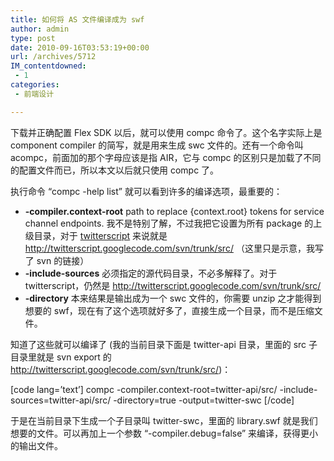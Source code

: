 ```yaml
---
title: 如何将 AS 文件编译成为 swf
author: admin
type: post
date: 2010-09-16T03:53:19+00:00
url: /archives/5712
IM_contentdowned:
 - 1
categories:
 - 前端设计

---
```

下载并正确配置 Flex SDK 以后，就可以使用 compc 命令了。这个名字实际上是 component compiler 的简写，就是用来生成 swc 文件的。还有一个命令叫 acompc，前面加的那个字母应该是指 AIR，它与 compc 的区别只是加载了不同的配置文件而已，所以本文以后就只使用 compc 了。

执行命令 “compc -help list” 就可以看到许多的编译选项，最重要的：

 * **-compiler.context-root** path to replace {context.root} tokens for service channel endpoints. 我不是特别了解，不过我把它设置为所有 package 的上级目录，对于 [twitterscript][1] 来说就是 http://twitterscript.googlecode.com/svn/trunk/src/ （这里只是示意，我写了 svn 的链接）
 * **-include-sources** 必须指定的源代码目录，不必多解释了。对于 twitterscript，仍然是 http://twitterscript.googlecode.com/svn/trunk/src/
 * **-directory** 本来结果是输出成为一个 swc 文件的，你需要 unzip 之才能得到想要的 swf，现在有了这个选项就好多了，直接生成一个目录，而不是压缩文件。

知道了这些就可以编译了 (我的当前目录下面是 twitter-api 目录，里面的 src 子目录里就是 svn export 的 http://twitterscript.googlecode.com/svn/trunk/src/)：

[code lang=’text’]
compc -compiler.context-root=twitter-api/src/ -include-sources=twitter-api/src/ -directory=true -output=twitter-swc
[/code]

于是在当前目录下生成一个子目录叫 twitter-swc，里面的 library.swf 就是我们想要的文件。可以再加上一个参数 “-compiler.debug=false” 来编译，获得更小的输出文件。

 [1]: http://code.google.com/p/twitterscript/